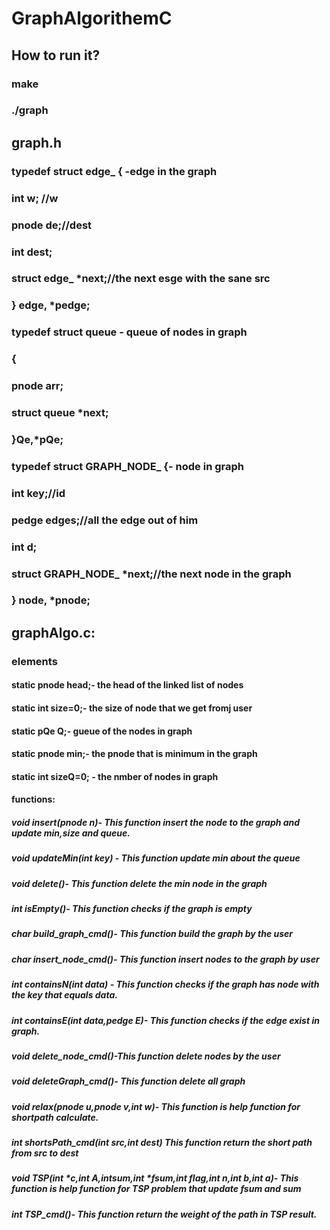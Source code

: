# GraphAlgorithemC
## How to run it?
### make
### ./graph
## graph.h
### typedef struct edge_ { -edge in the graph
###    int w; //w
###    pnode  de;//dest
###    int dest;
###    struct edge_ *next;//the next esge with the sane src
### } edge, *pedge;

### typedef struct queue - queue of nodes in graph
### {
###    pnode arr;
###    struct queue *next;
### }Qe,*pQe;
### typedef struct GRAPH_NODE_ {- node in graph
###    int key;//id
###    pedge edges;//all the edge out of him
###    int d;
###    struct GRAPH_NODE_ *next;//the next node in the graph
### } node, *pnode;

## graphAlgo.c:
### elements
#### static pnode head;- the head of the linked list of nodes
#### static int size=0;- the size of node that we get fromj user
#### static pQe Q;- gueue of the nodes in graph
#### static pnode min;- the pnode that is minimum in the graph
#### static int sizeQ=0; - the nmber of nodes in graph
#### functions:
##### void insert(pnode n)- This function insert the node to the graph and update min,size and queue.
##### void updateMin(int key) - This function update min about the queue
##### void delete()- This function delete the min node in the graph
##### int isEmpty()- This function checks if the graph is empty
##### char build_graph_cmd()- This function build the graph by the user
##### char insert_node_cmd()- This function insert nodes to the graph by user
##### int containsN(int data) -  This function checks if the graph has node with the key that equals data.
##### int containsE(int data,pedge E)- This function checks if the edge exist in graph.
##### void delete_node_cmd()-This function delete nodes by the user
##### void deleteGraph_cmd()- This function delete all graph
##### void relax(pnode u,pnode v,int w)- This function is help function for shortpath calculate.
##### int shortsPath_cmd(int src,int dest) This function return the short path from src to dest
##### void TSP(int *c,int *A,int*sum,int *fsum,int flag,int n,int b,int a)- This function is help function for TSP problem that update fsum and sum
##### int TSP_cmd()- This function return the weight of the path in TSP result.



